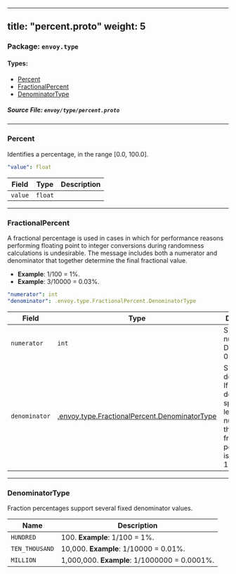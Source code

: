 
---
title: "percent.proto"
weight: 5
---

<!-- Code generated by solo-kit. DO NOT EDIT. -->


### Package: `envoy.type` 
#### Types:


- [Percent](#percent)
- [FractionalPercent](#fractionalpercent)
- [DenominatorType](#denominatortype)
  



##### Source File: `envoy/type/percent.proto`





---
### Percent

 
Identifies a percentage, in the range [0.0, 100.0].

```yaml
"value": float

```

| Field | Type | Description |
| ----- | ---- | ----------- | 
| `value` | `float` |  |




---
### FractionalPercent

 
A fractional percentage is used in cases in which for performance reasons performing floating
point to integer conversions during randomness calculations is undesirable. The message includes
both a numerator and denominator that together determine the final fractional value.

* **Example**: 1/100 = 1%.
* **Example**: 3/10000 = 0.03%.

```yaml
"numerator": int
"denominator": .envoy.type.FractionalPercent.DenominatorType

```

| Field | Type | Description |
| ----- | ---- | ----------- | 
| `numerator` | `int` | Specifies the numerator. Defaults to 0. |
| `denominator` | [.envoy.type.FractionalPercent.DenominatorType](../percent.proto.sk/#denominatortype) | Specifies the denominator. If the denominator specified is less than the numerator, the final fractional percentage is capped at 1 (100%). |




---
### DenominatorType

 
Fraction percentages support several fixed denominator values.

| Name | Description |
| ----- | ----------- | 
| `HUNDRED` | 100. **Example**: 1/100 = 1%. |
| `TEN_THOUSAND` | 10,000. **Example**: 1/10000 = 0.01%. |
| `MILLION` | 1,000,000. **Example**: 1/1000000 = 0.0001%. |





<!-- Start of HubSpot Embed Code -->
<script type="text/javascript" id="hs-script-loader" async defer src="//js.hs-scripts.com/5130874.js"></script>
<!-- End of HubSpot Embed Code -->
